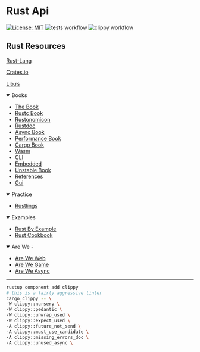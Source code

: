 # Rust Api

[![License: MIT](https://img.shields.io/badge/License-MIT-yellow.svg)](https://github.com/judegiordano/startup/blob/main/LICENSE)
![tests workflow](https://github.com/judegiordano/startup-rs/actions/workflows/tests.yml/badge.svg)
![clippy workflow](https://github.com/judegiordano/startup-rs/actions/workflows/clippy-lint.yml/badge.svg)

## Rust Resources

[Rust-Lang](https://www.rust-lang.org)

[Crates.io](https://crates.io)

[Lib.rs](https://lib.rs/about)

<details open>
<summary>Books</summary>

- [The Book](https://doc.rust-lang.org/stable/book/title-page.html)
- [Rustc Book](https://rustc-dev-guide.rust-lang.org/about-this-guide.html)
- [Rustonomicon](https://doc.rust-lang.org/nomicon/index.html)
- [Rustdoc](https://doc.rust-lang.org/rustdoc/index.html)
- [Async Book](https://rust-lang.github.io/async-book)
- [Performance Book](https://nnethercote.github.io/perf-book/title-page.html)
- [Cargo Book](https://doc.rust-lang.org/cargo/index.html)
- [Wasm](https://rustwasm.github.io/docs/book)
- [CLI](https://rust-cli.github.io/book/index.html)
- [Embedded](https://doc.rust-lang.org/stable/embedded-book)
- [Unstable Book](https://doc.rust-lang.org/nightly/unstable-book/index.html)
- [References](https://doc.rust-lang.org/reference/index.html)
- [Gui](https://gtk-rs.org/gtk4-rs/stable/latest/book)
  <br>

</details>

<details open>
<summary>Practice</summary>

- [Rustlings](https://github.com/rust-lang/rustlings)
  <br>

</details>

<details open>
<summary>Examples</summary>

- [Rust By Example](https://doc.rust-lang.org/stable/rust-by-example)
- [Rust Cookbook](https://rust-lang-nursery.github.io/rust-cookbook/about.html)
  <br>

</details>

<details open>
<summary>Are We -</summary>

- [Are We Web](https://www.arewewebyet.org)
- [Are We Game](https://arewegameyet.rs)
- [Are We Async](https://areweasyncyet.rs)
  <br>

</details>

---

```sh
rustup component add clippy
# this is a fairly aggressive linter
cargo clippy -- \
-W clippy::nursery \
-W clippy::pedantic \
-W clippy::unwrap_used \
-W clippy::expect_used \
-A clippy::future_not_send \
-A clippy::must_use_candidate \
-A clippy::missing_errors_doc \
-A clippy::unused_async \
```
